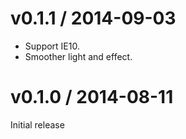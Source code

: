 # v0.1.1 / 2014-09-03

* Support IE10.
* Smoother light and effect.

# v0.1.0 / 2014-08-11

Initial release
